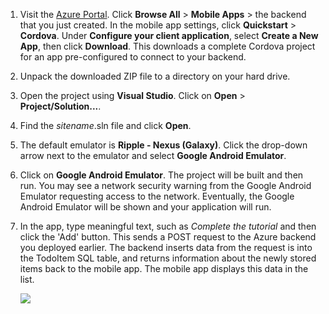 
1. Visit the [Azure Portal]. Click **Browse All** > **Mobile Apps** > the backend that you just created. In the mobile
app settings, click **Quickstart** > **Cordova**. Under **Configure your client application**, select **Create a New App**,
then click **Download**. This downloads a complete Cordova project for an app pre-configured to connect to your backend.

2. Unpack the downloaded ZIP file to a directory on your hard drive.

3. Open the project using **Visual Studio**.  Click on **Open** > **Project/Solution...**.

4. Find the _sitename_.sln file and click **Open**.

5. The default emulator is **Ripple - Nexus (Galaxy)**.  Click the drop-down arrow next to the emulator and select **Google Android Emulator**.

6. Click on **Google Android Emulator**.  The project will be built and then run.  You may see a network security warning from the
Google Android Emulator requesting access to the network.  Eventually, the Google Android Emulator will be shown and your application will run.

7. In the app, type meaningful text, such as _Complete the tutorial_ and then click the 'Add' button. This sends a POST request to the
Azure backend you deployed earlier. The backend inserts data from the request is into the TodoItem SQL table, and returns information
about the newly stored items back to the mobile app. The mobile app displays this data in the list.

    ![](./media/app-service-mobile-cordova-quickstart/quickstart-startup.png)

[Azure Portal]: https://portal.azure.com/


<!--HONumber=Apr16_HO1-->


